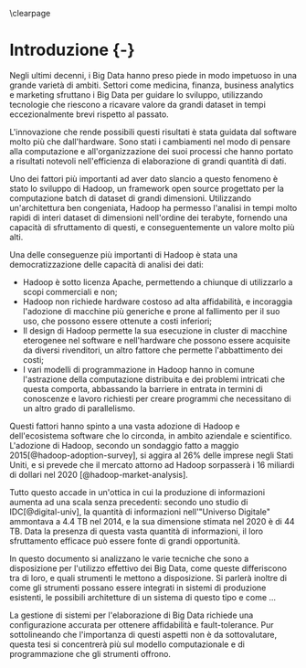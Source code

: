 \clearpage

# Introduzione {-}

Negli ultimi decenni, i Big Data hanno preso piede in modo impetuoso in una
grande varietà di ambiti. Settori come medicina, finanza, business analytics e
marketing sfruttano i Big Data per guidare lo sviluppo, utilizzando tecnologie
che riescono a ricavare valore da grandi dataset in tempi eccezionalmente brevi
rispetto al passato.

L'innovazione che rende possibili questi risultati è stata guidata dal software
molto più che dall'hardware. Sono stati i cambiamenti nel modo di pensare alla
computazione e all'organizzazione dei suoi processi che hanno portato a
risultati notevoli nell'efficienza di elaborazione di grandi quantità di dati.

Uno dei fattori più importanti ad aver dato slancio a questo fenomeno è stato
lo sviluppo di Hadoop, un framework open source progettato per la computazione
batch di dataset di grandi dimensioni. Utilizzando un'architettura ben
congeniata, Hadoop ha permesso l'analisi in tempi molto rapidi di interi
dataset di dimensioni nell'ordine dei terabyte, fornendo una capacità di
sfruttamento di questi, e conseguentemente un valore molto più alti.

Una delle conseguenze più importanti di Hadoop è stata una democratizzazione
delle capacità di analisi dei dati:

* Hadoop è sotto licenza Apache, permettendo a chiunque di utilizzarlo a scopi
  commerciali e non;
* Hadoop non richiede hardware costoso ad alta affidabilità, e incoraggia
  l'adozione di macchine più generiche e prone al fallimento per il suo uso,
  che possono essere ottenute a costi inferiori;
* Il design di Hadoop permette la sua esecuzione in cluster di macchine
  eterogenee nel software e nell'hardware che possono essere acquisite da
  diversi rivenditori, un altro fattore che permette l'abbattimento dei costi;
* I vari modelli di programmazione in Hadoop hanno in comune l'astrazione della
  computazione distribuita e dei problemi intricati che questa comporta,
  abbassando la barriere in entrata in termini di conoscenze e lavoro richiesti
  per creare programmi che necessitano di un altro grado di parallelismo.

Questi fattori hanno spinto a una vasta adozione di Hadoop e dell'ecosistema
software che lo circonda, in ambito aziendale e scientifico. L'adozione di
Hadoop, secondo un sondaggio fatto a maggio 2015[@hadoop-adoption-survey], si
aggira al 26% delle imprese negli Stati Uniti, e si prevede che il mercato
attorno ad Hadoop sorpasserà i 16 miliardi di dollari nel 2020
[@hadoop-market-analysis].

Tutto questo accade in un'ottica in cui la produzione di informazioni aumenta
ad una scala senza precedenti: secondo uno studio di IDC[@digital-univ], la
quantità di informazioni nell'"Universo Digitale" ammontava a 4.4 TB nel 2014,
e la sua dimensione stimata nel 2020 è di 44 TB. Data la presenza di questa
vasta quantità di informazioni, il loro sfruttamento efficace può essere fonte
di grandi opportunità. 

In questo documento si analizzano le varie tecniche che sono a disposizione per
l'utilizzo effettivo dei Big Data, come queste differiscono tra di loro, e
quali strumenti le mettono a disposizione. Si parlerà inoltre di come gli
strumenti possano essere integrati in sistemi di produzione esistenti, le
possibili architetture di un sistema di questo tipo e come ...

La gestione di sistemi per l'elaborazione di Big Data richiede una
configurazione accurata per ottenere affidabilità e fault-tolerance. Pur
sottolineando che l'importanza di questi aspetti non è da sottovalutare, questa
tesi si concentrerà più sul modello computazionale e di programmazione che gli
strumenti offrono.

